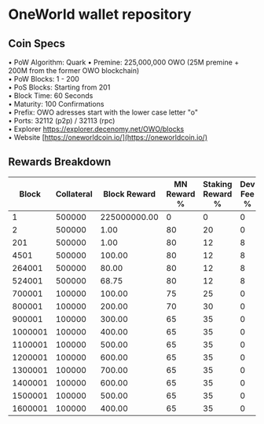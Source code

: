 # OneWorld wallet repository
## Coin Specs

• PoW Algorithm: Quark 
• Premine: 225,000,000 OWO (25M premine + 200M from the former OWO blockchain)   
• PoW Blocks: 1 - 200  
• PoS Blocks: Starting from 201  
• Block Time: 60 Seconds  
• Maturity: 100 Confirmations  
• Prefix: OWO adresses start with the lower case letter "o"  
• Ports: 32112 (p2p) / 32113 (rpc)  
• Explorer https://explorer.decenomy.net/OWO/blocks  
• Website [https://oneworldcoin.io/](https://oneworldcoin.io/)    

## Rewards Breakdown
|Block  |Collateral|Block Reward|MN Reward %|Staking Reward %|Dev Fee %|MN Reward|Staker Reward|Dev Fee|roi 500|roi 1000|roi 1500|roi 2000|roi 2500|coin supply |
|-------|----------|------------|-----------|----------------|---------|---------|-------------|-------|-------|--------|--------|--------|--------|------------|
|1      |500000    |225000000.00|0          |0               |0        |0.00     |0.00         |0.00   |0.00   |0.00    |0.00    |0.00    |0.00    |225M        |
|2      |500000    |1.00        |80         |20              |0        |0.80     |0.20         |0.00   |0.17   |0.08    |0.06    |0.04    |0.03    |225M        |
|201    |500000    |1.00        |80         |12              |8        |0.80     |0.12         |0.08   |0.17   |0.08    |0.06    |0.04    |0.03    |225M        |
|4501   |500000    |100.00      |80         |12              |8        |80.00    |12.00        |8.00   |16.82  |8.41    |5.61    |4.20    |3.36    |225M        |
|264001 |500000    |80.00       |80         |12              |8        |64.00    |9.60         |6.40   |13.46  |6.73    |4.49    |3.36    |2.69    |251M        |
|524001 |500000    |68.75       |80         |12              |8        |55.00    |8.25         |5.50   |11.56  |5.78    |3.85    |2.89    |2.31    |272M        |
|700001 |100000    |100.00      |75         |25              |0        |75.00    |25.00        |0.00   |78.84  |39.42   |26.28   |19.71   |15.77   |284M        |
|800001 |100000    |200.00      |70         |30              |0        |140.00   |60.00        |0.00   |147.17 |73.58   |49.06   |36.79   |29.43   |294M        |
|900001 |100000    |300.00      |65         |35              |0        |195.00   |105.00       |0.00   |204.98 |102.49  |68.33   |51.25   |41.00   |314M        |
|1000001|100000    |400.00      |65         |35              |0        |260.00   |140.00       |0.00   |273.31 |136.66  |91.10   |68.33   |54.66   |344M        |
|1100001|100000    |500.00      |65         |35              |0        |325.00   |175.00       |0.00   |341.64 |170.82  |113.88  |85.41   |68.33   |384M        |
|1200001|100000    |600.00      |65         |35              |0        |390.00   |210.00       |0.00   |409.97 |204.98  |136.66  |102.49  |81.99   |434M        |
|1300001|100000    |700.00      |65         |35              |0        |455.00   |245.00       |0.00   |478.30 |239.15  |159.43  |119.57  |95.66   |494M        |
|1400001|100000    |600.00      |65         |35              |0        |390.00   |210.00       |0.00   |409.97 |204.98  |136.66  |102.49  |81.99   |564M        |
|1500001|100000    |500.00      |65         |35              |0        |325.00   |175.00       |0.00   |341.64 |170.82  |113.88  |85.41   |68.33   |624M        |
|1600001|100000    |400.00      |65         |35              |0        |260.00   |140.00       |0.00   |273.31 |136.66  |91.10   |68.33   |54.66   |674M        |
